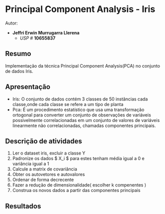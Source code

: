 # Principal Component Analysis - Iris

Autor:

- **Jeffri Erwin Murrugarra Llerena**
    * *USP #* **10655837** 

## Resumo
Implementação da técnica Principal Component Analysis(PCA) no conjunto de dados Iris.

## Apresentação
 - Iris: O conjunto de dados contém 3 classes de 50 instâncias cada classe,onde cada classe se refere a um tipo de planta
 - Pca: É um procedimento estatístico que usa uma transformação ortogonal para converter um conjunto de observações de variáveis possivelmente correlacionadas em um conjunto de valores de variáveis linearmente não correlacionadas, chamadas componentes principais.


## Descrição de atividades
 1. Ler o dataset iris, excluir a classe Y
 2. Padronize os dados $ X_i $ para estes tenham média igual a 0 e variância igual a 1
 3. Calcule a matrix de covariância
 4. Obter os autovetores e autovalores
 5. Ordenar de forma decrecente
 6. Fazer a redução de dimensionalidade( escolher k compenentes ) 
 7. Construa os novos dados a partir das componentes principais

## Resultados

